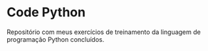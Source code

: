 # Code Python
Repositório com meus exercícios de treinamento da linguagem de programação Python concluídos.
